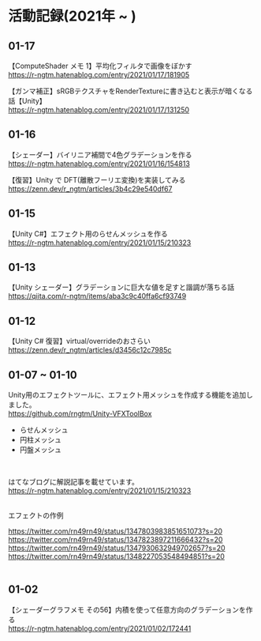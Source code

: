 # 活動記録(2021年 ~ )

## 01-17
【ComputeShader メモ 1】平均化フィルタで画像をぼかす<br>
https://r-ngtm.hatenablog.com/entry/2021/01/17/181905

【ガンマ補正】sRGBテクスチャをRenderTextureに書き込むと表示が暗くなる話【Unity】<br>
https://r-ngtm.hatenablog.com/entry/2021/01/17/131250
<br>

## 01-16
【シェーダー】バイリニア補間で4色グラデーションを作る<br>
https://r-ngtm.hatenablog.com/entry/2021/01/16/154813

【復習】Unity で DFT(離散フーリエ変換)を実装してみる<br>
https://zenn.dev/r_ngtm/articles/3b4c29e540df67
<br>

## 01-15
【Unity C#】エフェクト用のらせんメッシュを作る<br>
https://r-ngtm.hatenablog.com/entry/2021/01/15/210323
<br>

## 01-13
【Unity シェーダー】グラデーションに巨大な値を足すと諧調が落ちる話<br>
https://qiita.com/r-ngtm/items/aba3c9c40ffa6cf93749
<br>

## 01-12
【Unity C# 復習】virtual/overrideのおさらい<br>
https://zenn.dev/r_ngtm/articles/d3456c12c7985c
<br>

## 01-07 ~ 01-10
Unity用のエフェクトツールに、エフェクト用メッシュを作成する機能を追加しました。<br>
https://github.com/rngtm/Unity-VFXToolBox<br>

- らせんメッシュ
- 円柱メッシュ
- 円盤メッシュ
<br>

はてなブログに解説記事を載せています。<br>
https://r-ngtm.hatenablog.com/entry/2021/01/15/210323 <br>

<br>
エフェクトの作例<br>

https://twitter.com/rn49rn49/status/1347803983851651073?s=20<br>
https://twitter.com/rn49rn49/status/1347823897211666432?s=20<br>
https://twitter.com/rn49rn49/status/1347930632949702657?s=20<br>
https://twitter.com/rn49rn49/status/1348227053548494851?s=20<br>
<br>
## 01-02
【シェーダーグラフメモ その56】内積を使って任意方向のグラデーションを作る<br>
https://r-ngtm.hatenablog.com/entry/2021/01/02/172441